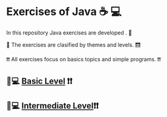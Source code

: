 # Exercises of Java ☕ 💻

In this repository Java exercises are developed . 👊

🔖 The exercises are clasified by themes and levels. 🛗

❗❗ All exercises focus on basics topics and simple programs. ❗❗

## **🐣💻 [Basic Level](https://github.com/Frankma0117/java_exercises/tree/main/Basic_Level) ❗❗**
## **🐥💻 [Intermediate Level](https://github.com/Frankma0117/java_exercises/tree/main/Intermediate_Level)❗❗**
